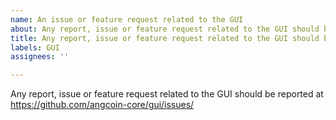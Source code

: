 ```yaml
---
name: An issue or feature request related to the GUI
about: Any report, issue or feature request related to the GUI should be reported at https://github.com/angcoin-core/gui/issues/
title: Any report, issue or feature request related to the GUI should be reported at https://github.com/angcoin-core/gui/issues/
labels: GUI
assignees: ''

---
```


Any report, issue or feature request related to the GUI should be reported at
https://github.com/angcoin-core/gui/issues/

